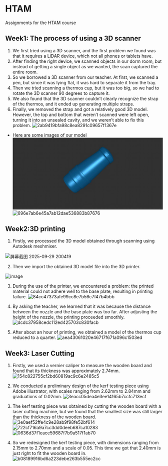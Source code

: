 # HTAM
Assignments for the HTAM course
## Week1: The process of using a 3D scanner
1. We first tried using a 3D scanner, and the first problem we found was that it requires a LiDAR device, which not all phones or tablets have.
2. After finding the right device, we scanned objects in our dorm room, but instead of getting a single object as we wanted, the scan captured the entire room.
3. So we borrowed a 3D scanner from our teacher. At first, we scanned a pen, but since it was lying flat, it was hard to separate it from the tray.
4. Then we tried scanning a thermos cup, but it was too big, so we had to rotate the 3D scanner 90 degrees to capture it.
5. We also found that the 3D scanner couldn’t clearly recognize the strap of the thermos, and it ended up generating multiple straps.
6. Finally, we removed the strap and got a relatively good 3D model. However, the top and bottom that weren’t scanned were left open, turning it into an unsealed cavity, and we weren’t able to fix this problem.
![2ab9419bfa98c8ea8291c09657f1367e](https://github.com/user-attachments/assets/b7e9daaa-4467-40da-9681-785c7dd43ccc)

- Here are some images of our model
![image name](https://github.com/ntars420/HTAM/blob/main/3D%20scanning%20image%201.jpg)
![696e7ab6e45a7ab12dae536883b87676](https://github.com/user-attachments/assets/4883027d-293c-410b-98e1-6789bd0d0dee)

## Week2:3D printing
1. Firstly, we processed the 3D model obtained through scanning using Autodesk meshmixer.
<img width="1597" height="1382" alt="屏幕截图 2025-09-29 200419" src="https://github.com/user-attachments/assets/adbb6a04-8f4b-4d8d-8efe-af1d775c6827" />

2. Then we import the obtained 3D model file into the 3D printer.
  <img width="1476" height="1211" alt="image" src="https://github.com/user-attachments/assets/4dce129f-30ed-4f84-a059-ed33c5284b90" />

3. During the use of the printer, we encountered a problem: the printed material could not adhere well to the base plate, resulting in printing failure.
![84cc47373afe99cc8e7b56c7f47b4bbb](https://github.com/user-attachments/assets/db9df4d9-ab44-4ccd-8aea-ff6492b9c89f)

4. By asking the teacher, we learned that it was because the distance between the nozzle and the base plate was too far. After adjusting the height of the nozzle, the printing proceeded smoothly.
![dcdc37958cedc112ed425703c830facb](https://github.com/user-attachments/assets/bd3be5a6-d7f4-49d8-92e0-971890720504)

5. After about an hour of printing, we obtained a model of the thermos cup reduced to a quarter.
![aea43061020e46717f671a096c1503ed](https://github.com/user-attachments/assets/03a1d266-1fd6-4eab-9d76-a13eb1c249e4)


## Week3: Laser Cutting 
1. Firstly, we used a vernier caliper to measure the wooden board and found that its thickness was approximately 2.74mm.
   ![154c822755cf2bd60819ac9c6e2485c5](https://github.com/user-attachments/assets/c5433972-7242-47e2-b666-b53f934b8500)

2. We conducted a preliminary design of the kerf testing piece using Adobe illustrator, with scales ranging from 2.62mm to 2.84mm and graduations of 0.02mm.
  ![3eacc05dea4e3ee14165b7ccfc713ecf](https://github.com/user-attachments/assets/5eb6179f-1150-40ab-aeb5-f834229e3b80)

3. The kerf testing piece was obtained by cutting the wooden board with a laser cutting machine, but we found that the smallest size was still larger than the thickness of the wooden board.
![3e0aef52ffe4c9e28ab9f98fe52bf614](https://github.com/user-attachments/assets/0ae1d0f7-e18f-4acb-98a1-e7803e48dae8)
![722cf716a9a7cc3dd0deeb687ca10283](https://github.com/user-attachments/assets/ab878657-aa79-4e19-9081-6bd4594da5e5)
![0636d37f1eace59687f7b9a517f1ab70](https://github.com/user-attachments/assets/8618cbef-29bf-4bdd-aa04-8b95af840768)

4. So we redesigned the kerf testing piece, with dimensions ranging from 2.15mm to 2.70mm and a scale of 0.05. This time we got that 2.40mm is just right to fit the wooden board in.
![b08189916bd6a223debe263b555ec2cc](https://github.com/user-attachments/assets/8e4f5d8e-0387-4640-87ed-6ebcab3daa5e)


